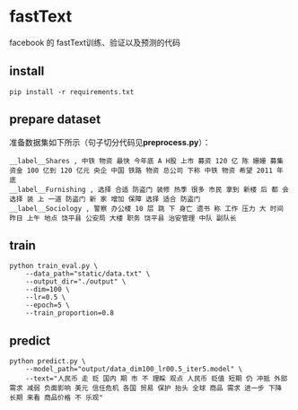 # fastText

facebook 的 fastText训练、验证以及预测的代码

## install

    pip install -r requirements.txt
    
## prepare dataset

准备数据集如下所示（句子切分代码见**preprocess.py**）：

    __label__Shares , 中铁 物资 最快 今年底 A H股 上市 募资 120 亿 陈 姗姗 募集 资金 100 亿到 120 亿元 央企 中国 铁路 物资 总公司 下称 中铁 物资 希望 2011 年 底
    __label__Furnishing , 选择 合适 防盗门 装修 热季 很多 市民 拿到 新楼 后 都 会 选择 装 上 一道 防盗门 新 家 增加 保障 选择 适合 防盗门
    __label__Sociology , 警察 办公楼 10 层 跳 下 身亡 遗书 称 工作 压力 大 时间 昨日 上午 地点 饶平县 公安局 大楼 职务 饶平县 治安管理 中队 副队长
    
## train 

    python train_eval.py \
        --data_path="static/data.txt" \
        --output_dir="./output" \
        --dim=100 \
        --lr=0.5 \
        --epoch=5 \
        --train_proportion=0.8
   
## predict

    python predict.py \
        --model_path="output/data_dim100_lr00.5_iter5.model" \
        --text="人民币 走 贬 国内 期 市 不 理睬 观点 人民币 贬值 短期 仍 冲抵 外部 需求 减弱 负面影响 美元 信任危机 各国 贸易 保护 抬头 全球 商品 需求 进一步 下降 长期 来看 商品价格 不 乐观"